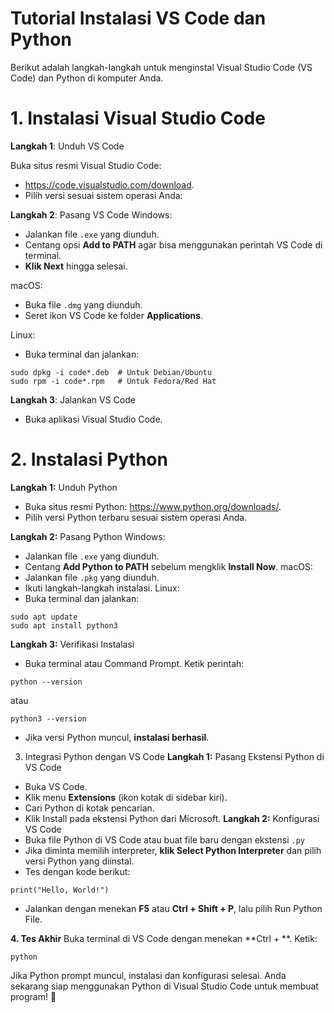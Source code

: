# Tutorial Instalasi VS Code dan Python
Berikut adalah langkah-langkah untuk menginstal Visual Studio Code (VS Code) dan Python di komputer Anda.

# **1. Instalasi Visual Studio Code**

**Langkah 1**: Unduh VS Code

Buka situs resmi Visual Studio Code:
+ https://code.visualstudio.com/download.
+ Pilih versi sesuai sistem operasi Anda:

**Langkah 2**: Pasang VS Code
Windows:
+ Jalankan file ```.exe``` yang diunduh.
+ Centang opsi **Add to PATH** agar bisa menggunakan perintah VS Code di terminal.
+ **Klik Next** hingga selesai.

macOS:
+ Buka file ```.dmg``` yang diunduh.
+ Seret ikon VS Code ke folder **Applications**.

Linux:
+ Buka terminal dan jalankan:
```
sudo dpkg -i code*.deb  # Untuk Debian/Ubuntu
sudo rpm -i code*.rpm   # Untuk Fedora/Red Hat
```
**Langkah 3**: Jalankan VS Code
+ Buka aplikasi Visual Studio Code.
# **2. Instalasi Python**

**Langkah 1:** Unduh Python
+ Buka situs resmi Python: https://www.python.org/downloads/.
+ Pilih versi Python terbaru sesuai sistem operasi Anda.

**Langkah 2:** Pasang Python
Windows:
+ Jalankan file ```.exe``` yang diunduh.
+ Centang **Add Python to PATH** sebelum mengklik **Install Now**.
macOS:
+ Jalankan file ```.pkg``` yang diunduh.
+ Ikuti langkah-langkah instalasi.
Linux:
+ Buka terminal dan jalankan:
```
sudo apt update
sudo apt install python3
```
**Langkah 3:** Verifikasi Instalasi
+ Buka terminal atau Command Prompt.
Ketik perintah:
```
python --version
```
atau
```
python3 --version
```
+ Jika versi Python muncul, **instalasi berhasil**.

3. Integrasi Python dengan VS Code
**Langkah 1:** Pasang Ekstensi Python di VS Code
+ Buka VS Code.
+ Klik menu **Extensions** (ikon kotak di sidebar kiri).
+ Cari Python di kotak pencarian.
+ Klik Install pada ekstensi Python dari Microsoft.
**Langkah 2:** Konfigurasi VS Code
+ Buka file Python di VS Code atau buat file baru dengan ekstensi ```.py```
+ Jika diminta memilih interpreter, **klik Select Python Interpreter** dan pilih versi Python yang diinstal.
+ Tes dengan kode berikut:
```
print("Hello, World!")
```
+ Jalankan dengan menekan **F5** atau **Ctrl + Shift + P**, lalu pilih Run Python File.

**4. Tes Akhir**
Buka terminal di VS Code dengan menekan **Ctrl + **.
Ketik:
```
python
```
Jika Python prompt muncul, instalasi dan konfigurasi selesai.
Anda sekarang siap menggunakan Python di Visual Studio Code untuk membuat program! 🚀
